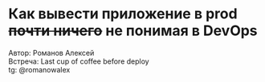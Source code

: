 # Как вывести приложение в prod ~~почти ничего~~ не понимая в DevOps

Автор: Романов Алексей<br>
Встреча: Last cup of coffee before deploy<br>
tg: @romanowalex
